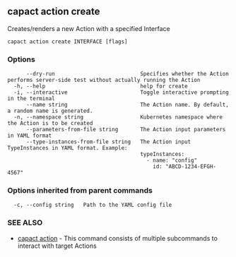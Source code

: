 ## capact action create

Creates/renders a new Action with a specified Interface

```
capact action create INTERFACE [flags]
```

### Options

```
      --dry-run                           Specifies whether the Action performs server-side test without actually running the Action
  -h, --help                              help for create
  -i, --interactive                       Toggle interactive prompting in the terminal
      --name string                       The Action name. By default, a random name is generated.
  -n, --namespace string                  Kubernetes namespace where the Action is to be created
      --parameters-from-file string       The Action input parameters in YAML format
      --type-instances-from-file string   The Action input TypeInstances in YAML format. Example:
                                          typeInstances:
                                            - name: "config"
                                              id: "ABCD-1234-EFGH-4567"
```

### Options inherited from parent commands

```
  -c, --config string   Path to the YAML config file
```

### SEE ALSO

* [capact action](capact_action.md)	 - This command consists of multiple subcommands to interact with target Actions

